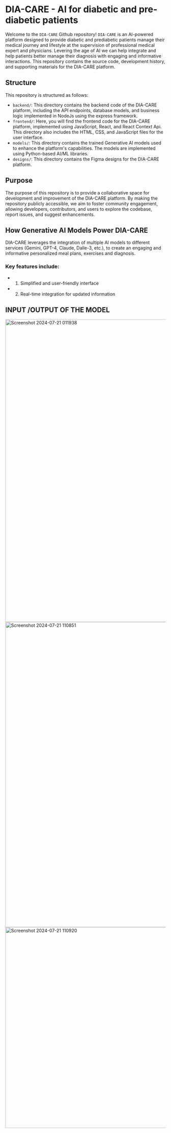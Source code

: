 # DIA-CARE - AI for diabetic and pre-diabetic patients

Welcome to the `DIA-CARE` Github repository! 
`DIA-CARE` is an AI-powered platform designed to provide diabetic and prediabetic patients manage their medical journey and lifestyle at the supervision of professional medical expert and physicians. Levering the age of AI we can help integrate and help patients better manage their diagnosis with engaging and informative interactions. 
This repository contains the source code, development history, and supporting materials for the DIA-CARE platform.

## Structure
This repository is structured as follows:

- `backend/`: This directory contains the backend code of the DIA-CARE platform, including the API endpoints, database models, and business logic implemented in NodeJs using the express framework.
- `frontend/`: Here, you will find the frontend code for the DIA-CARE platform, implemented using JavaScript, React, and React Context Api. This directory also includes the HTML, CSS, and JavaScript files for the user interface.
- `models/`: This directory contains the trained Generative AI models used to enhance the platform's capabilities. The models are implemented using Python-based AI/ML libraries.
- `designs/`: This directory contains the Figma designs for the DIA-CARE platform.

## Purpose
The purpose of this repository is to provide a collaborative space for development and improvement of the DIA-CARE platform. By making the repository publicly accessible, we aim to foster community engagement, allowing developers, contributors, and users to explore the codebase, report issues, and suggest enhancements.

## How Generative AI Models Power DIA-CARE
DIA-CARE leverages the integration of multiple AI models to different services (Gemini, GPT-4, Claude, Dalle-3, etc.), to create an engaging and informative personalized meal plans, exercises and diagnosis. 

### Key features include:
- 1. Simplified and user-friendly interface
- 2. Real-time integration for updated information
## INPUT /OUTPUT OF THE MODEL
<img width="951" alt="Screenshot 2024-07-21 011938" src="https://github.com/user-attachments/assets/e631998b-063d-4e10-bd19-a97876eef624">
<img width="959" alt="Screenshot 2024-07-21 110851" src="https://github.com/user-attachments/assets/44e20a3a-285d-4157-99ab-e5e04f78273f">
<img width="631" alt="Screenshot 2024-07-21 110920" src="https://github.com/user-attachments/assets/e421cf7b-66a2-4b4a-ad1c-7f0288a93265">


